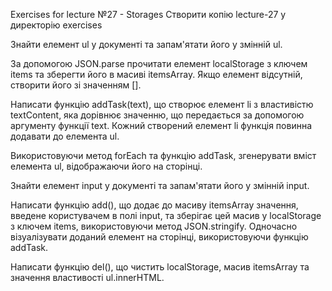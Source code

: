 Exercises for lecture №27 - Storages
Створити копію lecture-27 у директорію exercises

Знайти елемент ul у документі та запам'ятати його у змінній ul.

За допомогою JSON.parse прочитати елемент localStorage з ключем items та зберегти його в масиві itemsArray. Якщо елемент відсутній, створити його зі значенням [].

Написати функцію addTask(text), що створює елемент li з властивістю textContent, яка дорівнює значенню, що передається за допомогою аргументу функції text. Кожний створений елемент li функція повинна додавати до елемента ul.

Використовуючи метод forEach та функцію addTask, згенерувати вміст елемента ul, відображаючи його на сторінці.

Знайти елемент input у документі та запам'ятати його у змінній input.

Написати функцію add(), що додає до масиву itemsArray значення, введене користувачем в полі input, та зберігає цей масив у localStorage з ключем items, використовуючи метод JSON.stringify. Одночасно візуалізувати доданий елемент на сторінці, використовуючи функцію addTask.

Написати функцію del(), що чистить localStorage, масив itemsArray та значення властивості ul.innerHTML.